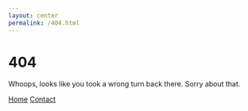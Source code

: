 ```yaml
---
layout: center
permalink: /404.html
---
```


# 404

Whoops, looks like you took a wrong turn back there. Sorry about that.

<div class="mt3">
  <a href="{{ site.baseurl }}/" class="button button-blue button-big">Home</a>
  <a href="{{ site.baseurl }}/contact/" class="button button-blue button-big">Contact</a>
</div>
